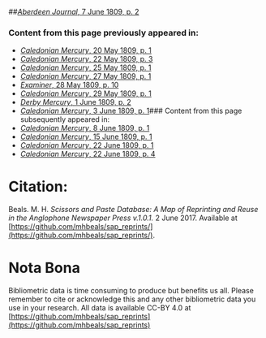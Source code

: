##[*Aberdeen Journal*, 7 June 1809, p. 2](https://mhbeals.github.io/sap_html/Aberdeen-Journal/Aberdeen-Journal-7-June-1809-p-2)

### Content from this page previously appeared in:
+ [*Caledonian Mercury*, 20 May 1809, p. 1](https://mhbeals.github.io/sap_html/Caledonian-Mercury/Caledonian-Mercury-20-May-1809-p-1)
+ [*Caledonian Mercury*, 22 May 1809, p. 3](https://mhbeals.github.io/sap_html/Caledonian-Mercury/Caledonian-Mercury-22-May-1809-p-3)
+ [*Caledonian Mercury*, 25 May 1809, p. 1](https://mhbeals.github.io/sap_html/Caledonian-Mercury/Caledonian-Mercury-25-May-1809-p-1)
+ [*Caledonian Mercury*, 27 May 1809, p. 1](https://mhbeals.github.io/sap_html/Caledonian-Mercury/Caledonian-Mercury-27-May-1809-p-1)
+ [*Examiner*, 28 May 1809, p. 10](https://mhbeals.github.io/sap_html/Examiner/Examiner-28-May-1809-p-10)
+ [*Caledonian Mercury*, 29 May 1809, p. 1](https://mhbeals.github.io/sap_html/Caledonian-Mercury/Caledonian-Mercury-29-May-1809-p-1)
+ [*Derby Mercury*, 1 June 1809, p. 2](https://mhbeals.github.io/sap_html/Derby-Mercury/Derby-Mercury-1-June-1809-p-2)
+ [*Caledonian Mercury*, 3 June 1809, p. 1](https://mhbeals.github.io/sap_html/Caledonian-Mercury/Caledonian-Mercury-3-June-1809-p-1)### Content from this page subsequently appeared in:
+ [*Caledonian Mercury*, 8 June 1809, p. 1](https://mhbeals.github.io/sap_html/Caledonian-Mercury/Caledonian-Mercury-8-June-1809-p-1)
+ [*Caledonian Mercury*, 15 June 1809, p. 1](https://mhbeals.github.io/sap_html/Caledonian-Mercury/Caledonian-Mercury-15-June-1809-p-1)
+ [*Caledonian Mercury*, 22 June 1809, p. 1](https://mhbeals.github.io/sap_html/Caledonian-Mercury/Caledonian-Mercury-22-June-1809-p-1)
+ [*Caledonian Mercury*, 22 June 1809, p. 4](https://mhbeals.github.io/sap_html/Caledonian-Mercury/Caledonian-Mercury-22-June-1809-p-4)
                    
# Citation: 

Beals. M. H. *Scissors and Paste Database: A Map of Reprinting and Reuse in the Anglophone Newspaper Press v.1.0.1.* 2 June 2017. Available at [https://github.com/mhbeals/sap_reprints/](https://github.com/mhbeals/sap_reprints/). 
                    
# Nota Bona

Bibliometric data is time consuming to produce but benefits us all. Please remember to cite or acknowledge this and any other bibliometric data you use in your research. All data is available CC-BY 4.0 at [https://github.com/mhbeals/sap_reprints](https://github.com/mhbeals/sap_reprints)